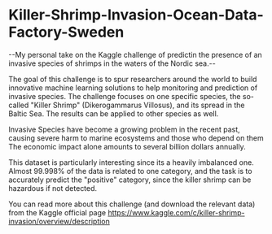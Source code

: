 # Killer-Shrimp-Invasion-Ocean-Data-Factory-Sweden
--My personal take on the Kaggle challenge of predictin the presence of an invasive species of shrimps in the waters of the Nordic sea.-- 

The goal of this challenge is to spur researchers around the world to build innovative machine learning solutions to help monitoring and prediction of invasive species. The challenge focuses on one specific species, the so-called "Killer Shrimp" (Dikerogammarus Villosus), and its spread in the Baltic Sea. The results can be applied to other species as well.

Invasive Species have become a growing problem in the recent past, causing severe harm to marine ecosystems and those who depend on them The economic impact alone amounts to several billion dollars annually.

This dataset is particularly interesting since its a heavily imbalanced one. Almost 99.998% of the data is related to one category, and the task is to accurately predict the "positive" category, since the killer shrimp can be hazardous if not detected. 

You can read more about this challenge (and download the relevant data) from the Kaggle official page https://www.kaggle.com/c/killer-shrimp-invasion/overview/description
